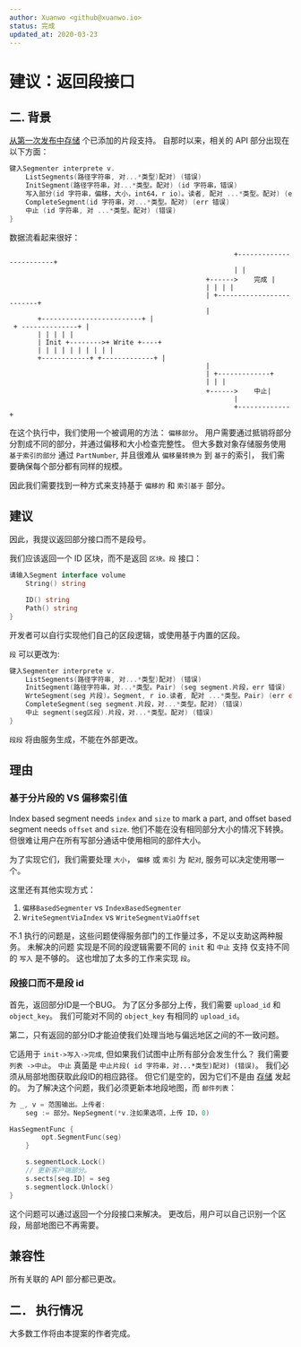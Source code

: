 ```yaml
---
author: Xuanwo <github@xuanwo.io>
status: 完成
updated_at: 2020-03-23
---
```


# 建议：返回段接口

## 二. 背景

[从第一次发布中存储](https://github.com/Xuanwo/storage) 个已添加的片段支持。 自那时以来，相关的 API 部分出现在以下方面：

```go
键入Segmenter interprete v.
    ListSegments(路径字符串, 对...*类型)配对) (错误)
    InitSegment(路径字符串，对...*类型。配对) (id 字符串，错误)
    写入部分(id 字符串，偏移，大小，int64，r io)。读者, 配对 ...*类型。配对) (err 错误)
    CompleteSegment(id 字符串，对...*类型。配对) (err 错误)
    中止 (id 字符串, 对 ...*类型。配对) (错误)
}
```

数据流看起来很好：

```text
                                                        +------------------------+
                                                        | |
                                                 +------>    完成 |
                                                 | | | |
                                                 | +-------------------------+
                                                 |
       +-------------------------+ | 
 + --------------+ |
       | | | | |
       | Init +-------->+ Write +----+
       | | | | | | | | | |
       +------------+ +-------------+ |
                                                 |
                                                 | +-------------+
                                                 | | |
                                                 +------>    中止|
                                                        |
                                                        +-------------+
```

在这个执行中，我们使用一个被调用的方法： `偏移部分`。 用户需要通过抵销将部分分割成不同的部分，并通过偏移和大小检查完整性。 但大多数对象存储服务使用 `基于索引的部分` 通过 `PartNumber`, 并且很难从 `偏移量转换为` 到 `基于`的索引， 我们需要确保每个部分都有同样的规模。

因此我们需要找到一种方式来支持基于 `偏移的` 和 `索引基于` 部分。

## 建议

因此，我提议返回部分接口而不是段号。

我们应该返回一个 ID 区块，而不是返回 `区块。段` 接口：

```go
请输入Segment interface volume
    String() string

    ID() string
    Path() string
}
```

开发者可以自行实现他们自己的区段逻辑，或使用基于内置的区段。

`段` 可以更改为:

```go
键入Segmenter interprete v.
    ListSegments(路径字符串, 对...*类型)配对) (错误)
    InitSegment(路径字符串，对...*类型。Pair) (seg segment.片段，err 错误)
    WrteSegment(seg 片段)。Segment, r io.读者, 配对 ...*类型。Pair) (err error)
    CompleteSegment(seg segment.片段，对...*类型。配对) (错误)
    中止 segment(seg区段).片段，对...*类型。配对) (错误)
}
```

`段段` 将由服务生成，不能在外部更改。

## 理由

### 基于分片段的 VS 偏移索引值

Index based segment needs `index` and `size` to mark a part, and offset based segment needs `offset` and `size`. 他们不能在没有相同部分大小的情况下转换。 但很难让用户在所有写部分通话中使用相同的部件大小。

为了实现它们，我们需要处理 `大小`， `偏移` 或 `索引` 为 `配对`, 服务可以决定使用哪一个。

这里还有其他实现方式：

1. `偏移BasedSegmenter` vs `IndexBasedSegmenter`
2. `WriteSegmentViaIndex` vs `WriteSegmentViaOffset`

不.1 执行的问题是，这些问题使得服务部门的工作量过多，不足以支助这两种服务。 未解决的问题 实现是不同的段逻辑需要不同的 `init` 和 `中止` 支持 仅支持不同的 `写入` 是不够的。 这也增加了太多的工作来实现 `段`。

### 段接口而不是段 id

首先，返回部分ID是一个BUG。 为了区分多部分上传，我们需要 `upload_id` 和 `object_key`。 我们可能对不同的 `object_key` 有相同的 `upload_id`。

第二，只有返回的部分ID才能迫使我们处理当地与偏远地区之间的不一致问题。

它适用于 `init->写入->完成`, 但如果我们试图中止所有部分会发生什么？ 我们需要 `列表 ->中止`。 `中止` 真菌是 `中止片段( id 字符串，对...*类型)配对) (错误)`。 我们必须从局部地图获取此段ID的相应路径。 但它们是空的，因为它们不是由 [存储](https://github.com/Xuanwo/storage) 发起的。 为了解决这个问题，我们必须更新本地段地图，而 `邮件列表`：

```go
为 _, v = 范围输出。上传者:
    seg := 部分。NepSegment(*v.注如果选项，上传 ID，0)

HasSegmentFunc {
        opt.SegmentFunc(seg)
    }

    s.segmentLock.Lock()
    // 更新客户端部分。
    s.sects[seg.ID] = seg
    s.segmentlock.Unlock()
}
```

这个问题可以通过返回一个分段接口来解决。 更改后，用户可以自己识别一个区段，局部地图已不再需要。

## 兼容性

所有关联的 API 部分都已更改。

## 二． 执行情况

大多数工作将由本提案的作者完成。